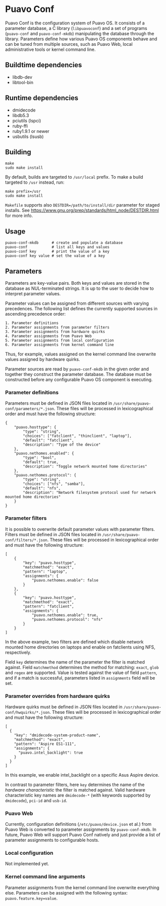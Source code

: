 # Puavo Conf

Puavo Conf is the configuration system of Puavo OS. It consists of a
parameter database, a C library (`libpuavoconf`) and a set of programs
(`puavo-conf` and `puavo-conf-mkdb`) manipulating the database through
the library. Parameters define how various Puavo OS components behave
and can be tuned from multiple sources, such as Puavo Web, local
administrative tools or kernel command line.

## Buildtime dependencies

- libdb-dev
- libtool-bin

## Runtime dependencies

- dmidecode
- libdb5.3
- pciutils (lspci)
- ruby-ffi
- ruby1.9.1 or newer
- usbutils (lsusb)

## Building

    make
    sudo make install

By default, builds are targeted to `/usr/local` prefix. To make a build
targeted to `/usr` instead, run:

    make prefix=/usr
    sudo make install

`Makefile` supports also `DESTDIR=/path/to/install/dir` parameter for
staged installs. See
https://www.gnu.org/prep/standards/html_node/DESTDIR.html for more info.

## Usage

    puavo-conf-mkdb      # create and populate a database
    puavo-conf           # list all keys and values
    puavo-conf key       # print the value of a key
    puavo-conf key value # set the value of a key

## Parameters

Parameters are key-value pairs. Both keys and values are stored in the
database as NUL-terminated strings. It is up to the user to decide how
to interpret parameter values.

Parameter values can be assigned from different sources with varying
precedences. The following list defines the currently supported sources
in ascending precedence order:

    1. Parameter definitions
    2. Parameter assignments from parameter filters
    3. Parameter assignments from hardware quirks
    4. Parameter assignments from Puavo Web
    5. Parameter assignments from local configuration
    6. Parameter assignments from kernel command line

Thus, for example, values assigned on the kernel command line overwrite
values assigned by hardware quirks.

Parameter sources are read by `puavo-conf-mkdb` in the given order and
together they construct the parameter database. The database must be
constructed before any configurable Puavo OS component is executing.

### Parameter definitions

Parameters must be defined in JSON files located in
`/usr/share/puavo-conf/parameters/*.json`. These files will be processed
in lexicographical order and must have the following structure:

    {
        "puavo.hosttype": {
            "type": "string",
            "choices": ["fatclient", "thinclient", "laptop"],
            "default": "fatclient",
            "description": "Type of the device"
        },
        "puavo.nethomes.enabled": {
            "type": "bool",
            "default": true,
            "description": "Toggle network mounted home directories"
        },
        "puavo.nethomes.protocol": {
            "type": "string",
            "choices": ["nfs", "samba"],
            "default": "nfs",
            "description": "Network filesystem protocol used for network mounted home directories"
        }
    }

### Parameter filters

It is possible to overwrite default parameter values with parameter
filters. Filters must be defined in JSON files located in
`/usr/share/puavo-conf/filters/*.json`. These files will be processed in
lexicographical order and must have the following structure:

    [
        {
            "key": "puavo.hosttype",
            "matchmethod": "exact",
            "pattern": "laptop",
            "assignments": {
                "puavo.nethomes.enable": false
            }
        },
        {
            "key": "puavo.hosttype",
            "matchmethod": "exact",
            "pattern": "fatclient",
            "assignments": {
                "puavo.nethomes.enable": true,
                "puavo.nethomes.protocol": "nfs"
            }
        }
    ]

In the above example, two filters are defined which disable network
mounted home directories on laptops and enable on fatclients using NFS,
respectively.

Field `key` determines the name of the parameter the filter is matched
against. Field `matchmethod` determines the method for matching:
`exact`, `glob` and `regex` are supported. Value is tested against the
value of field `pattern`, and if a match is successful, parameters
listed in `assignments` field will be set.

### Parameter overrides from hardware quirks

Hardware quirks must be defined in JSON files located in
`/usr/share/puavo-conf/hwquirks/*.json`. These files will be processed
in lexicographical order and must have the following structure:

    [
      {
        "key": "dmidecode-system-product-name",
        "matchmethod": "exact",
        "pattern": "Aspire ES1-111",
        "assignments": {
          "puavo.intel_backlight": true
        }
      }
    ]

In this example, we enable intel_backlight on a specific Asus Aspire
device.

In contrast to parameter filters, here `key` determines the name of the
*hardware characteristic* the filter is matched against. Valid hardware
characteristic key names are `dmidecode-*` (with keywords supported by
`dmidecode`), `pci-id` and `usb-id`.

### Puavo Web

Currently, configuration definitions (`/etc/puavo/device.json` et al.)
from Puavo Web is converted to parameter assignments by
`puavo-conf-mkdb`. In future, Puavo Web will support Puavo Conf natively
and just provide a list of parameter assignments to configurable hosts.

### Local configuration

Not implemented yet.

### Kernel command line arguments

Parameter assignments from the kernel command line overwrite everything
else. Parameters can be assigned with the following syntax:
`puavo.feature.key=value`.
